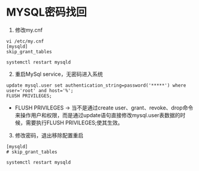 # MYSQL密码找回
1. 修改my.cnf
```
vi /etc/my.cnf
[mysqld]
skip_grant_tables 

systemctl restart mysqld
```
2. 重启MySql service，无密码进入系统
```
update mysql.user set authentication_string=password('*****') where user='root' and host='%';
FLUSH PRIVILEGES; 
```
- FLUSH PRIVILEGES -> 当不是通过create user、grant、revoke、drop命令来操作用户和权限，而是通过update语句直接修改mysql.user表数据的时候，需要执行FLUSH PRIVILEGES;使其生效。

3. 修改密码，退出移除配置重启
```
[mysqld]
# skip_grant_tables 

systemctl restart mysqld
```

